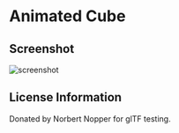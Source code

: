 # Animated Cube
## Screenshot

![screenshot](screenshot/screenshot.gif)


## License Information

Donated by Norbert Nopper for glTF testing.
